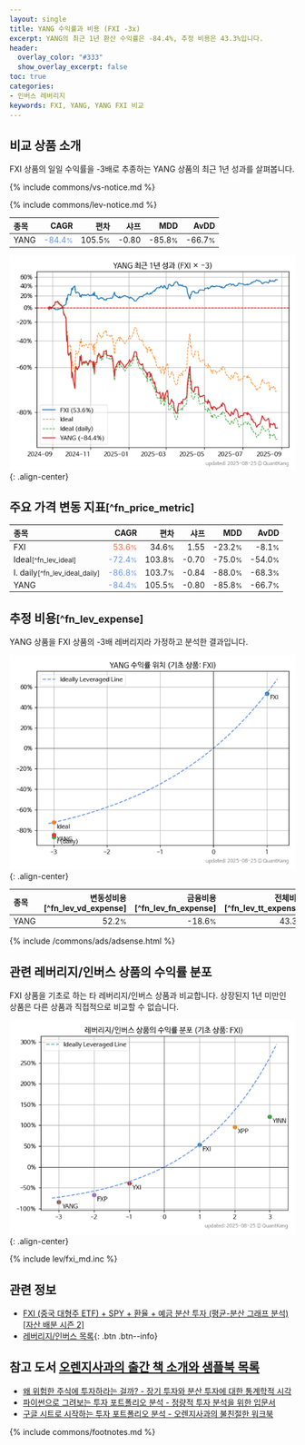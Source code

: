 ```yaml
---
layout: single
title: YANG 수익률과 비용 (FXI -3x)
excerpt: YANG의 최근 1년 환산 수익률은 -84.4%, 추정 비용은 43.3%입니다.
header:
  overlay_color: "#333"
  show_overlay_excerpt: false
toc: true
categories:
- 인버스 레버리지
keywords: FXI, YANG, YANG FXI 비교
---
```


## 비교 상품 소개


FXI 상품의 일일 수익률을 -3배로 추종하는 YANG 상품의 최근 1년 성과를 살펴봅니다.





{% include commons/vs-notice.md %}

{% include commons/lev-notice.md %}

| **종목** | **CAGR** | **편차** | **샤프** | **MDD** | **AvDD** |
| :------------ | ------: | -----------: | -------: | ------: | -------: |
| YANG | <span style="color: cornflowerblue">-84.4<small>%</small></span> | 105.5<small>%</small> | -0.80 | -85.8<small>%</small> | -66.7<small>%</small> |

<!-- more -->


![YANG](/lev/images/yang.png){: .align-center}


## 주요 가격 변동 지표<small>[^fn_price_metric]</small>


| **종목** | **CAGR** | **편차** | **샤프** | **MDD** | **AvDD** |
| :------------ | ------: | -----------: | -------: | ------: | -------: |
| FXI | <span style="color: tomato">53.6<small>%</small></span> | 34.6<small>%</small> | 1.55 | -23.2<small>%</small> | -8.1<small>%</small> |
| Ideal<small>[^fn_lev_ideal]</small> | <span style="color: cornflowerblue">-72.4<small>%</small></span> | 103.8<small>%</small> | -0.70 | -75.0<small>%</small> | -54.0<small>%</small> |
| I. daily<small>[^fn_lev_ideal_daily]</small> | <span style="color: cornflowerblue">-86.8<small>%</small></span> | 103.7<small>%</small> | -0.84 | -88.0<small>%</small> | -68.3<small>%</small> |
| YANG | <span style="color: cornflowerblue">-84.4<small>%</small></span> | 105.5<small>%</small> | -0.80 | -85.8<small>%</small> | -66.7<small>%</small> |


## 추정 비용<small>[^fn_lev_expense]</small><a id="expense"></a>

YANG 상품을 FXI 상품의 -3배 레버리지라 가정하고 분석한 결과입니다.

![YANG](/lev/images/yang_ideal.png){: .align-center}

| **종목** | **변동성비용**[^fn_lev_vd_expense] | **금융비용**[^fn_lev_fn_expense] | **전체비용**[^fn_lev_tt_expense] |
| :------------ | ------: | -----------: | -------: |
| YANG | 52.2<small>%</small> | -18.6<small>%</small> | 43.3<small>%</small> |

{% include /commons/ads/adsense.html %}



## 관련 레버리지/인버스 상품의 수익률 분포

FXI 상품을 기초로 하는 타 레버리지/인버스 상품과 비교합니다. 상장된지 1년 미만인 상품은 다른 상품과 직접적으로 비교할 수 없습니다.

![FXI](/lev/images/fxi_ideal.png){: .align-center}

{% include lev/fxi_md.inc %}


## 관련 정보

- [FXI (중국 대형주 ETF) + SPY + 환율 + 예금 분산 투자 (평균-분산 그래프 분석) [자산 배분 시즌 2]](https://m.blog.naver.com/onuri2005/223924858529)
- [레버리지/인버스 목록](/lev/){: .btn .btn--info}


## 참고 도서 [오렌지사과의 출간 책 소개와 샘플북 목록](https://kongdori.tistory.com/691)

- [왜 위험한 주식에 투자하라는 걸까? - 장기 투자와 분산 투자에 대한 통계학적 시각](https://kongdori.tistory.com/421)
- [파이썬으로 그려보는 투자 포트폴리오 분석  - 정량적 투자 분석을 위한 입문서](https://kongdori.tistory.com/643)
- [구글 시트로 시작하는 투자 포트폴리오 분석 - 오렌지사과의 불친절한 워크북](https://kongdori.tistory.com/449)

{% include commons/footnotes.md %}